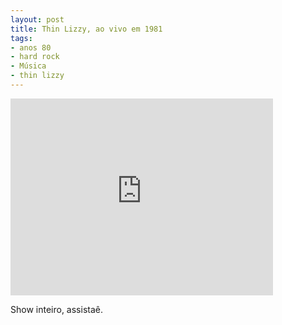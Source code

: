 ```yaml
---
layout: post
title: Thin Lizzy, ao vivo em 1981
tags:
- anos 80
- hard rock
- Música
- thin lizzy
---
```


<iframe width="420" height="315" src="http://www.youtube.com/embed/qwplKyneJzU" frameborder="0" allowfullscreen></iframe>

Show inteiro, assistaê.

